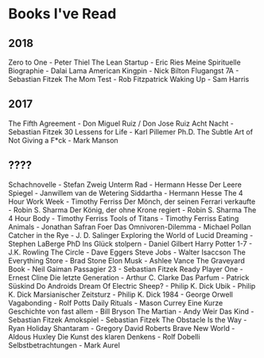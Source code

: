 # Books I've Read
## 2018
Zero to One - Peter Thiel
The Lean Startup - Eric Ries
Meine Spirituelle Biographie -  Dalai Lama
American Kingpin - Nick Bilton
Flugangst 7A - Sebastian Fitzek
The Mom Test - Rob Fitzpatrick
Waking Up - Sam Harris

## 2017
The Fifth Agreement - Don Miguel Ruiz / Don Jose Ruiz
Acht Nacht - Sebastian Fitzek
30 Lessens for Life - Karl Pillemer Ph.D.
The Subtle Art of Not Giving a F*ck - Mark Manson

## ????

Schachnovelle - Stefan Zweig
Unterm Rad - Hermann Hesse
Der Leere Spiegel - Janwillem van de Wetering
Siddartha - Hermann Hesse
The 4 Hour Work Week - Timothy Ferriss
Der Mönch, der seinen Ferrari verkaufte - Robin S. Sharma
Der König, der ohne Krone regiert - Robin S. Sharma
The 4 Hour Body - Timothy Ferriss
Tools of Titans - Timothy Ferriss
Eating Animals - Jonathan Safran Foer
Das Omnivoren-Dilemma - Michael Pollan
Catcher in the Rye - J. D. Salinger
Exploring the World of Lucid Dreaming - Stephen LaBerge PhD
Ins Glück stolpern - Daniel Gilbert
Harry Potter 1-7 - J.K. Rowling
The Circle - Dave Eggers
Steve Jobs - Walter Isaccson
The Everything Store - Brad Stone
Elon Musk - Ashlee Vance
The Graveyard Book - Neil Gaiman
Passagier 23 - Sebastian Fitzek
Ready Player One - Ernest Cline
Die letzte Generation - Arthur C. Clarke
Das Parfum - Patrick Süskind
Do Androids Dream Of Electric Sheep? - Philip K. Dick
Ubik - Philip K. Dick
Marsianischer Zeitsturz - Philip K. Dick
1984 - George Orwell
Vagabonding - Rolf Potts
Daily Rituals - Mason Currey
Eine Kurze Geschichte von fast allem - Bill Bryson
The Martian - Andy Weir
Das Kind - Sebastian Fitzek
Amokspiel - Sebastian Fitzek
The Obstacle Is the Way - Ryan Holiday
Shantaram - Gregory David Roberts
Brave New World - Aldous Huxley
Die Kunst des klaren Denkens - Rolf Dobelli
Selbstbetrachtungen - Mark Aurel

